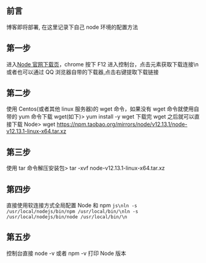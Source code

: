 ## 前言

博客即将部署, 在这里记录下自己 node 环境的配置方法

## 第一步

进入[Node 官网下载页](http://nodejs.cn/download/)，chrome 按下 F12 进入控制台，点击元素获取下载连接\n 或者也可以通过 QQ 浏览器自带的下载器,点击右键提取下载链接

## 第二步

使用 Centos(或者其他 linux 服务器)的 wget 命令，如果没有 wget 命令就使用自带的 yum 命令下载 wget(如下)> yum install -y wget 下载完 wget 之后就可以直接下载 Node> wget https://npm.taobao.org/mirrors/node/v12.13.1/node-v12.13.1-linux-x64.tar.xz

## 第三步

使用 tar 命令解压安装包> tar -xvf node-v12.13.1-linux-x64.tar.xz

## 第四步

直接使用软连接方式全局配置 Node 和 npm `js\nln -s /usr/local/nodejs/bin/npm /usr/local/bin/\nln -s /usr/local/nodejs/bin/node /usr/local/bin/\n`

## 第五步

控制台直接 node -v 或者 npm -v 打印 Node 版本
